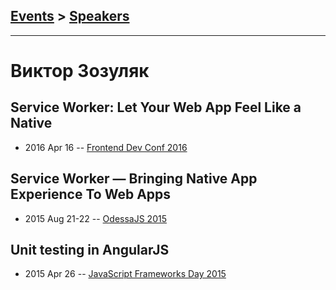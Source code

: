 ## [Events](../README.md) > [Speakers](../speakers.md)
---

# Виктор Зозуляк

## Service Worker: Let Your Web App Feel Like a Native
- 2016 Apr 16 -- [Frontend Dev Conf 2016](https://www.youtube.com/watch?v=s8zJeoRQ1AM)    
## Service Worker — Bringing Native App Experience To Web Apps
- 2015 Aug 21-22 -- [OdessaJS 2015](https://youtu.be/Zo5leNzBbOc)    
## Unit testing in AngularJS
- 2015 Apr 26 -- [JavaScript Frameworks Day 2015](https://frameworksdays.com/event/js-frameworks-day-2015/review/unit-testing-in-angularjs)    
